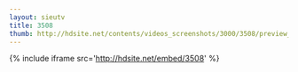 ```yaml
---
layout: sieutv
title: 3508
thumb: http://hdsite.net/contents/videos_screenshots/3000/3508/preview_360p.mp4.jpg
---
```

{% include iframe src='http://hdsite.net/embed/3508' %}
 
